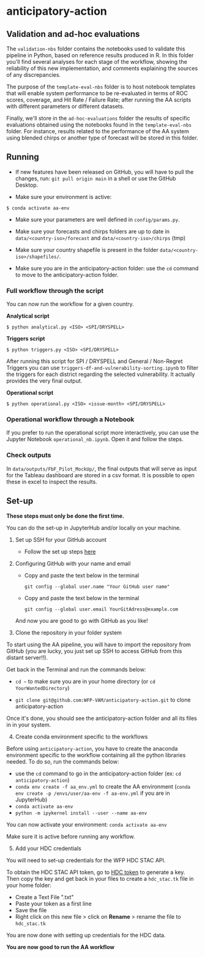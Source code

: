 # anticipatory-action


## Validation and ad-hoc evaluations

The `validation-nbs` folder contains the notebooks used to validate this pipeline in Python, based on reference results produced in R. In this folder you'll find several analyses for each stage of the workflow, showing the reliability of this new implementation, and comments explaining the sources of any discrepancies.

The purpose of the `template-eval-nbs` folder is to host notebook templates that will enable system performance to be re-evaluated in terms of ROC scores, coverage, and Hit Rate / Failure Rate; after running the AA scripts with different parameters or different datasets. 

Finally, we'll store in the `ad-hoc-evaluations` folder the results of specific evaluations obtained using the notebooks found in the `template-eval-nbs` folder. For instance, results related to the performance of the AA system using blended chirps or another type of forecast will be stored in this folder. 


## Running

- If new features have been released on GitHub, you will have to pull the changes, run: `git pull origin main` in a shell or use the GitHub Desktop.

- Make sure your environment is active:

```commandline
$ conda activate aa-env
```

- Make sure your parameters are well defined in `config/params.py`.

- Make sure your forecasts and chirps folders are up to date in `data/<country-iso>/forecast` and `data/<country-iso>/chirps` (tmp)

- Make sure your country shapefile is present in the folder `data/<country-iso>/shapefiles/`.

- Make sure you are in the anticipatory-action folder: use the `cd` command to move to the anticipatory-action folder.


### Full workflow through the script

You can now run the workflow for a given country.

**Analytical script**

```commandline
$ python analytical.py <ISO> <SPI/DRYSPELL>
```

**Triggers script**

```commandline
$ python triggers.py <ISO> <SPI/DRYSPELL>
```

After running this script for SPI / DRYSPELL and General / Non-Regret Triggers you can use `triggers-df-and-vulnerability-sorting.ipynb` to filter the triggers for each district regarding the selected vulnerability. It actually provides the very final output. 

**Operational script**

```commandline
$ python operational.py <ISO> <issue-month> <SPI/DRYSPELL>
```

### Operational workflow through a Notebook

If you prefer to run the operational script more interactively, you can use the Jupyter Notebook `operational_nb.ipynb`. Open it and follow the steps.


### Check outputs

In `data/outputs/FbF_Pilot_MockUp/`, the final outputs that will serve as input for the Tableau dashboard are stored in a csv format. It is possible to open these in excel to inspect the results.


## Set-up

**These steps must only be done the first time.**

You can do the set-up in JupyterHub and/or locally on your machine.

1. Set up SSH for your GitHub account

    - Follow the set up steps [here](https://github.com/WFP-VAM/ram-data-science-tools-docs/blob/main/docs/how-to/get-set-up-ssh-for-github.md)
    
2. Configuring GitHub with your name and email

    - Copy and paste the text below in the terminal

        `git config --global user.name "Your GitHub user name"`

    - Copy and paste the text below in the terminal

        `git config --global user.email YourGitAdress@example.com`

    And now you are good to go with GitHub as you like!
    
3. Clone the repository in your folder system

To start using the AA pipeline, you will have to import the repository from GitHub (you are lucky, you just set up SSH to access GitHub from this distant server!!).

Get back in the Terminal and run the commands below:

- `cd ~` to make sure you are in your home directory (or `cd YourWantedDirectory`)

- `git clone git@github.com:WFP-VAM/anticipatory-action.git` to clone anticipatory-action

Once it's done, you should see the anticipatory-action folder and all its files in in your system. 

4. Create conda environment specific to the workflows

Before using `anticipatory-action`, you have to create the anaconda environment specific to the workflow containing all the python libraries needed. To do so, run the commands below:
- use the `cd` command to go in the anticipatory-action folder (ex: `cd anticipatory-action`)
- `conda env create -f aa_env.yml` to create the AA environment (`conda env create -p /envs/user/aa-env -f aa-env.yml` if you are in JupyterHub)
- `conda activate aa-env`
- `python -m ipykernel install --user --name aa-env`

You can now activate your environment: `conda activate aa-env`

Make sure it is active before running any workflow.

5. Add your HDC credentials

You will need to set-up credentials for the WFP HDC STAC API.

To obtain the HDC STAC API token, go to [HDC token](https://auth.earthobservation.vam.wfp.org/stac-token.html) to generate a key. Then copy the key and get back in your files to create a `hdc_stac.tk` file in your home folder:
   - Create a Text File ".txt"
   - Paste your token as a first line
   - Save the file
   - Right click on this new file > click on **Rename** > rename the file to `hdc_stac.tk`

You are now done with setting up credentials for the HDC data.

**You are now good to run the AA workflow**